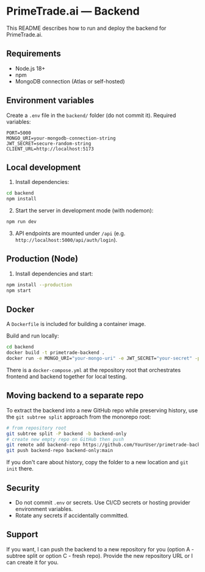 # PrimeTrade.ai — Backend

This README describes how to run and deploy the backend for PrimeTrade.ai.

## Requirements
- Node.js 18+
- npm
- MongoDB connection (Atlas or self-hosted)

## Environment variables
Create a `.env` file in the `backend/` folder (do not commit it). Required variables:

```
PORT=5000
MONGO_URI=your-mongodb-connection-string
JWT_SECRET=secure-random-string
CLIENT_URL=http://localhost:5173
```

## Local development
1. Install dependencies:

```bash
cd backend
npm install
```

2. Start the server in development mode (with nodemon):

```bash
npm run dev
```

3. API endpoints are mounted under `/api` (e.g. `http://localhost:5000/api/auth/login`).

## Production (Node)
1. Install dependencies and start:

```bash
npm install --production
npm start
```

## Docker
A `Dockerfile` is included for building a container image.

Build and run locally:

```bash
cd backend
docker build -t primetrade-backend .
docker run -e MONGO_URI="your-mongo-uri" -e JWT_SECRET="your-secret" -p 5000:5000 primetrade-backend
```

There is a `docker-compose.yml` at the repository root that orchestrates frontend and backend together for local testing.

## Moving backend to a separate repo
To extract the backend into a new GitHub repo while preserving history, use the `git subtree split` approach from the monorepo root:

```bash
# from repository root
git subtree split -P backend -b backend-only
# create new empty repo on GitHub then push
git remote add backend-repo https://github.com/YourUser/primetrade-backend.git
git push backend-repo backend-only:main
```

If you don't care about history, copy the folder to a new location and `git init` there.

## Security
- Do not commit `.env` or secrets. Use CI/CD secrets or hosting provider environment variables.
- Rotate any secrets if accidentally committed.

## Support
If you want, I can push the backend to a new repository for you (option A - subtree split or option C - fresh repo). Provide the new repository URL or I can create it for you.
